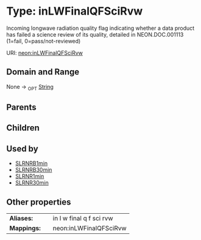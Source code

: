 
# Type: inLWFinalQFSciRvw


Incoming longwave radiation quality flag indicating whether a data product has failed a science review of its quality, detailed in NEON.DOC.001113 (1=fail, 0=pass/not-reviewed)

URI: [neon:inLWFinalQFSciRvw](https://data.neonscience.org/inLWFinalQFSciRvw)


## Domain and Range

None ->  <sub>OPT</sub> [String](types/String.md)

## Parents


## Children


## Used by

 * [SLRNRB1min](SLRNRB1min.md)
 * [SLRNRB30min](SLRNRB30min.md)
 * [SLRNR1min](SLRNR1min.md)
 * [SLRNR30min](SLRNR30min.md)

## Other properties

|  |  |  |
| --- | --- | --- |
| **Aliases:** | | in l w final q f sci rvw |
| **Mappings:** | | neon:inLWFinalQFSciRvw |

